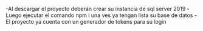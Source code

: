 -Al descargar el proyecto deberán crear su instancia de sql server 2019
-Luego ejecutar el comando npm i una ves ya tengan lista su base de datos
-El proyecto ya cuenta con un generador de tokens para su login
